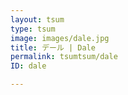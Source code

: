 ```yaml
---
layout: tsum
type: tsum
image: images/dale.jpg
title: デール | Dale
permalink: tsumtsum/dale
ID: dale

---
```

